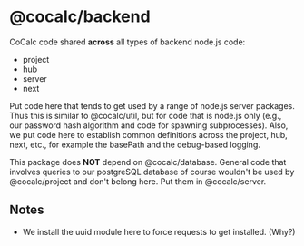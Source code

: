 # @cocalc/backend

CoCalc code shared **across** all types of backend node.js code:

- project
- hub
- server
- next

Put code here that tends to get used by a range of node.js server packages.  Thus this is similar to @cocalc/util, but for code that is node.js only (e.g., our password hash algorithm and code for spawning subprocesses).  Also, we put code here to establish common definitions across the project, hub, next, etc., for example the basePath and the debug-based logging.

This package does **NOT** depend on @cocalc/database.  General code that involves queries to our postgreSQL database of course wouldn't be used by @cocalc/project and don't belong here.  Put them in @cocalc/server.

## Notes

- We install the uuid module here to force requests to get installed.  (Why?)
